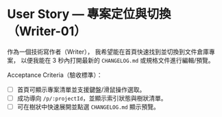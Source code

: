 # User Story — 專案定位與切換（Writer-01）

作為一個技術寫作者（Writer），
我希望能在首頁快速找到並切換到文件倉庫專案，
以便我能在 3 秒內打開最新的 `CHANGELOG.md` 或規格文件進行編輯/預覽。

Acceptance Criteria（驗收標準）：
- [ ] 首頁可顯示專案清單並支援鍵盤/滑鼠操作選取。
- [ ] 成功導向 `/p/:projectId`，並顯示索引狀態與樹狀清單。
- [ ] 可在樹狀中快速展開並點選 `CHANGELOG.md` 顯示預覽。
